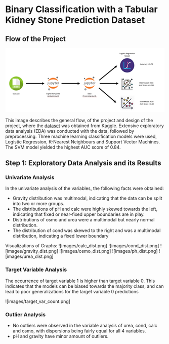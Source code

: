 # Binary Classification with a Tabular Kidney Stone Prediction Dataset 

## Flow of the Project 
![image](https://github.com/shrek-28/kidney-stone-prediction/blob/main/images/Screenshot%202024-11-29%20205811.png)

This image describes the general flow, of the project and design of the project, where the [dataset](https://www.kaggle.com/competitions/playground-series-s3e12/data) was obtained from Kaggle. Extensive exploratory data analysis (EDA) was conducted with the data, followed by preprocessing. Three machine learning classification models were used, Logistic Regression, K-Nearest Neighbours and Support Vector Machines. The SVM model yielded the highest AUC score of 0.84. 

## Step 1: Exploratory Data Analysis and its Results 

### Univariate Analysis
In the univariate analysis of the variables, the following facts were obtained: 
- Gravity distribution was multimodal, indicating that the data can be split into two or more groups.
- The distributions of pH and calc were highly skewed towards the left, indicating that fixed or near-fixed upper boundaries are in play.
- Distributions of osmo and urea were a multimodal but nearly normal distribution.
- The distribution of cond was skewed to the right and was a multimodal distribution, indicating a fixed lower boundary

Visualizations of Graphs:
![images/calc_dist.png]
![images/cond_dist.png]
![images/gravity_dist.png]
![images/osmo_dist.png]
![images/ph_dist.png]
![images/urea_dist.png]

### Target Variable Analysis 
The occurrence of target variable 1 is higher than target variable 0. This indicates that the models can be biased towards the majority class, and can lead to poor generalizations for the target variable 0 predictions 

![images/target_var_count.png]

### Outlier Analysis 
- No outliers were observed in the variable analysis of urea, cond, calc and osmo, with dispersions being fairly equal for all 4 variables.
- pH and gravity have minor amount of outliers.


